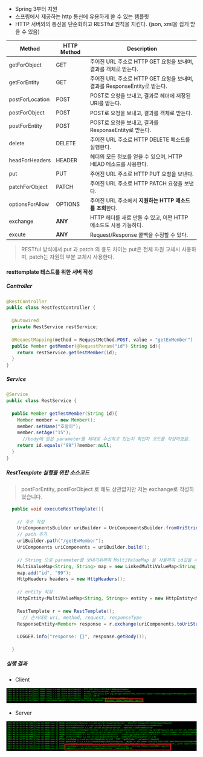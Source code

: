 * Spring 3부터 지원
* 스프링에서 제공하는 http 통신에 유용하게 쓸 수 있는 템플릿
* HTTP 서버와의 통신을 단순화하고 RESTful 원칙을 지킨다. (json, xml을 쉽게 받을 수 있음)



| Method          | HTTP Method | Description                                                  |
| --------------- | ----------- | ------------------------------------------------------------ |
| getForObject    | GET         | 주어진 URL 주소로 HTTP GET 요청을 보내며, 결과를 객체로 받는다. |
| getForEntity    | GET         | 주어진 URL 주소로 HTTP GET 요청을 보내며, 결과를 ResponseEntity로 받는다. |
| postForLocation | POST        | POST로 요청을 보내고, 결과로 헤더에 저장된 URI를 받는다.     |
| postForObject   | POST        | POST로 요청을 보내고, 결과를 객체로 받는다.                  |
| postForEntity   | POST        | POST로 요청을 보내고, 결과를 ResponseEntity로 받는다.        |
| delete          | DELETE      | 주어진 URL 주소로 HTTP DELETE 메소드를 실행한다.             |
| headForHeaders  | HEADER      | 헤더의 모든 정보를 얻을 수 있으며, HTTP HEAD 메소드를 사용한다. |
| put             | PUT         | 주어진 URL 주소로 HTTP PUT 요청을 보낸다.                    |
| patchForObject  | PATCH       | 주어진 URL 주소로 HTTP PATCH 요청을 보낸다.                  |
| optionsForAllow | OPTIONS     | 주어진 URL 주소에서 **지원하는 HTTP 메소드를 조회**한다.     |
| exchange        | **ANY**     | HTTP 헤더를 새로 만들 수 있고, 어떤 HTTP 메소드도 사용 가능하다. |
| excute          | **ANY**     | Request/Response 콜백을 수정할 수 있다.                      |



> RESTful 방식에서 put 과 patch 의 용도 차이는 put은 전체 자원 교체시 사용하며, patch는 자원의 부분 교체시 사용한다.



#### resttemplate 테스트를 위한 서버 작성

##### Controller

```java
@RestController
public class RestTestController {
  
  @Autowired
  private RestService restService;
  
  @RequestMapping(method = RequestMethod.POST, value = "getExMember")
  public Member getMember(@RequestParam("id") String id){
    return restService.getTestMember(id);
  }
}
```



##### Service

```java
@Service
public class RestService {
  
  public Member getTestMember(String id){
    Member member = new Member();
    member.setName("호랑이");
    member.setAge("15");
      //body에 받은 parameter를 제대로 수신하고 있는지 확인차 코드를 작성하였음.
    return id.equals("99")?member:null;
  }
}
```



##### RestTemplate 실행을 위한 소스코드

> postForEntity, postForObject 로 해도 상관없지만 저는 exchange로 작성하였습니다.

```java
  public void executeRestTemplate(){
    
    // 주소 작성
    UriComponentsBuilder uriBuilder = UriComponentsBuilder.fromUriString("http://127.0.0.1:8090");
    // path 추가
    uriBuilder.path("/getExMember");
    UriComponents uriComponents = uriBuilder.build();

    // String 으로 parameter를 보내기위하여 MultiValueMap 을 사용하여 id값을 세팅
    MultiValueMap<String, String> map = new LinkedMultiValueMap<String, String>();
    map.add("id", "99");
    HttpHeaders headers = new HttpHeaders();
      
    // entity 작성
    HttpEntity<MultiValueMap<String, String>> entity = new HttpEntity<MultiValueMap<String, String>>(map, headers);
    
    RestTemplate r = new RestTemplate();
      // 순서대로 uri, method, request, responseType
    ResponseEntity<Member> response = r.exchange(uriComponents.toUriString(), HttpMethod.POST, entity, Member.class);
    
    LOGGER.info("response: {}", response.getBody());
    
  }
```





##### 실행 결과

* Client

![ClientLog](..\image\2022-02-10\ClientLog.PNG)



* Server

![ServerLog](..\image\2022-02-10\ServerLog.PNG)